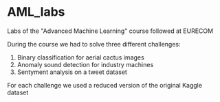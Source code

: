 # AML_labs
Labs of the "Advanced Machine Learning" course followed at EURECOM

During the course we had to solve three different challenges:

1) Binary classification for aerial cactus images
2) Anomaly sound detection for industry machines
3) Sentyment analysis on a tweet dataset

For each challenge we used a reduced version of the original Kaggle dataset
